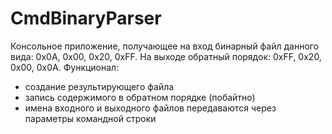 # CmdBinaryParser

Консольное приложение, получающее на вход бинарный файл данного вида: 0x0A, 0x00, 0x20, 0xFF. На выходе обратный порядок: 0xFF, 0x20, 0x00, 0x0A.
Функционал:
- создание результирующего файла
- запись содержимого в обратном порядке (побайтно)
- имена входного и выходного файлов передаваются через параметры командной строки
